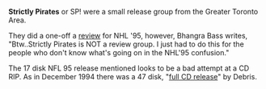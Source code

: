 **Strictly Pirates** or SP! were a small release group from the Greater Toronto Area.

They did a one-off a [review](/f/a11b452) for NHL '95, however, Bhangra Bass writes, "Btw..Strictly Pirates is NOT a review group. I just had to do this for the people who don't know what's going on in the NHL'95 confusion."

The 17 disk NFL 95 release mentioned looks to be a bad attempt at a CD RIP. As in December 1994 there was a 47 disk, "[full CD release](https://defacto2.net/f/b03c4f)" by Debris.
